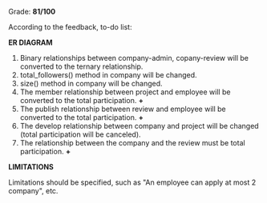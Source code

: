 Grade: **81/100**

According to the feedback, to-do list:

**ER DIAGRAM**
1) Binary relationships between company-admin, copany-review will be converted to the ternary relationship.
2) total_followers() method in company will be changed.
3) size() method in company will be changed.
4) The member relationship between project and employee will be converted to the total participation. **+**
5) The publish relationship between review and employee will be converted to the total participation. **+**
6) The develop relationship between company and project will be changed (total participation will be canceled).
7) The relationship between the company and the review must be total participation. **+**


**LIMITATIONS**

Limitations should be specified, such as "An employee can apply at most 2 company", etc.

